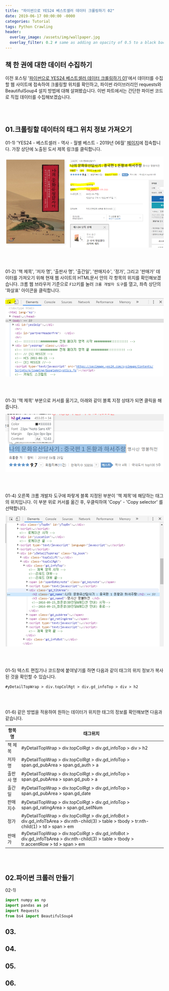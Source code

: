 ```yaml
---
title: "파이썬으로 YES24 베스트셀러 데이터 크롤링하기 02"
date: 2019-06-17 00:00:00 -0000
categories: Tutorial
tags: Python Crawling
header:
  overlay_image: /assets/img/wallpaper.jpg
  overlay_filter: 0.2 # same as adding an opacity of 0.5 to a black background
---
```


## 책 한 권에 대한 데이터 수집하기

이전 포스팅 '[파이썬으로 YES24 베스트셀러 데이터 크롤링하기 01](https://wooiljeong.github.io/tutorial/yes24_crawling_01/)'에서 데이터를 수집할 웹 사이트에 접속하여 크롤링할 위치를 확인하고, 파이썬 라이브러리인 requests와 BeautifulSoup4 설치 방법에 대해 살펴봤습니다. 이번 파트에서는 간단한 파이썬 코드로 직접 데이터를 수집해보겠습니다.

<br><br>

## 01.크롤링할 데이터의 태그 위치 정보 가져오기

01-1) 'YES24 - 베스트셀러 - 역사 - 월별 베스트 - 2019년 06월' [페이지](http://www.yes24.com/24/category/bestseller?CategoryNumber=001001010&sumgb=09&year=2019&month=6)에 접속합니다. 가장 상단에 노출된 도서 제목 링크를 클릭합니다.

![png](/assets/img/post_img/2019-06-10-yes24_crawling_01/img_02.PNG)

<br><br>

01-2) '책 제목', '저자 명', '출판사 명', '출간일', '판매지수', '정가', 그리고 '판매가' 데이터를 가져오기 위해 현재 웹 사이트의 HTML문서 안의 각 항목의 위치를 확인해보겠습니다. 크롬 웹 브라우저 기준으로 ```F12```키를 눌러 ```크롬 개발자 도구```를 열고, 좌측 상단의 '화살표' 아이콘을 클릭합니다.

![png](/assets/img/post_img/2019-06-17-yes24_crawling_02/img_01.PNG)

<br><br>

01-3) '책 제목' 부분으로 커서를 옮기고, 아래와 같이 블록 지정 상태가 되면 클릭을 해줍니다.

![png](/assets/img/post_img/2019-06-17-yes24_crawling_02/img_02.PNG)

<br><br>

01-4) 오른쪽 크롬 개발자 도구에 파랗게 블록 지정된 부분이 '책 제목'에 해당하는 태그의 위치입니다. 이 부분 위로 커서를 옮긴 후, 우클릭하여 'Copy' - 'Copy selector' 를 선택합니다.

![png](/assets/img/post_img/2019-06-17-yes24_crawling_02/img_03.PNG)

<br><br>

01-5) 텍스트 편집기나 코드창에 붙여넣기를 하면 다음과 같이 태그의 위치 정보가 복사된 것을 확인할 수 있습니다.

```
#yDetailTopWrap > div.topColRgt > div.gd_infoTop > div > h2
```

<br><br>

01-6) 같은 방법을 적용하여 원하는 데이터가 위치한 태그의 정보를 확인해보면 다음과 같습니다.


항목명  | 태그위치
------- | --------
책 제목 | #yDetailTopWrap > div.topColRgt > div.gd_infoTop > div > h2
저자 명 | #yDetailTopWrap > div.topColRgt > div.gd_infoTop > span.gd_pubArea > span.gd_auth > a
출판사 명 | #yDetailTopWrap > div.topColRgt > div.gd_infoTop > span.gd_pubArea > span.gd_pub > a
출간일 |  #yDetailTopWrap > div.topColRgt > div.gd_infoTop > span.gd_pubArea > span.gd_date
판매지수 | #yDetailTopWrap > div.topColRgt > div.gd_infoTop > span.gd_ratingArea > span.gd_sellNum
정가 | #yDetailTopWrap > div.topColRgt > div.gd_infoBot > div.gd_infoTbArea > div:nth-child(3) > table > tbody > tr:nth-child(1) > td > span > em
판매가 | #yDetailTopWrap > div.topColRgt > div.gd_infoBot > div.gd_infoTbArea > div:nth-child(3) > table > tbody > tr.accentRow > td > span > em

<br><br>


## 02.파이썬 크롤러 만들기

02-1) 

```python
import numpy as np
import pandas as pd
import Requests
from bs4 import BeautifulSoup4
```



## 03.


## 04.


## 05.


## 06.
